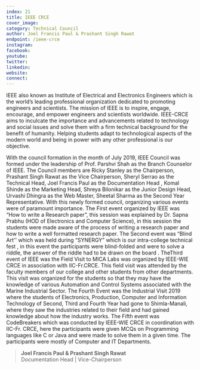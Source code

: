```yaml
---
index: 21
title: IEEE CRCE
cover_image:
category: Technical Council
author: Joel Francis Paul & Prashant Singh Rawat
endpoint: /ieee-crce
instagram: 
facebook: 
youtube:
twitter:
linkedin: 
website:
connect:
---
```


IEEE also known as Institute of Electrical and Electronics Engineers which is the world’s leading professional organization dedicated to promoting engineers and scientists. The mission of IEEE is to inspire, engage, encourage, and empower engineers and scientists worldwide. IEEE-CRCE aims to inculcate the importance and advancements related to technology and social issues and solve them with a firm technical background for the benefit of humanity. Helping students adapt to technological aspects of the modern world and being in power with any other professional is our objective.

With the council formation in the month of July 2019, IEEE Council was formed under the leadership of Prof. Parshvi Shah as the Branch Counselor of IEEE. The Council members are Ricky Stanley as the Chairperson, Prashant Singh Rawat as the Vice Chairperson, Sheryl Serrao as the Technical Head, Joel Francis Paul as the Documentation Head , Komal Shinde as the Marketing Head, Shreya Bilonikar as the Junior Design Head, Urvashi Dhingra as the Web Master, Sheetal Sharma as the Second Year Representative. With this newly formed council, organizing various events were of paramount importance. The First event organized by IEEE was “How to write a Research paper”, this session was explained by Dr. Sapna Prabhu (HOD of Electronics and Computer Science), in this session the students were made aware of the process of writing a research paper and how to write a well formatted research paper. The Second event was “Blind Art'' which was held during “SYNERGY” which is our intra-college technical fest , in this event the participants were blind-folded and were to solve a riddle, the answer of the riddle had to be drawn on the board . TheThird event of IEEE was the Field Visit to MICA Labs was organized by IEEE-WIE CRCE in association with IIC-Fr.CRCE. This field visit was attended by the faculty members of our college and other students from other departments. This visit was organized for the students so that they may have the knowledge of various Automation and Control Systems associated with the Marine Industrial Sector. The Fourth Event was the Industrial Visit 2019 where the students of Electronics, Production, Computer and Information Technology of Second, Third and Fourth Year had gone to Shimla-Manali, where they saw the industries related to their field and had gained knowledge about how the industry works. The Fifth event was CodeBreakers which was conducted by IEEE-WIE CRCE in coordination with IIC-Fr. CRCE, here the participants were given MCQs on Programming languages like C or Java and were made to solve them in a given time. The participants were mostly of Computer and IT Departments.

> **Joel Francis Paul & Prashant Singh Rawat**<br>
> Documentation Head | Vice-Chairperson
